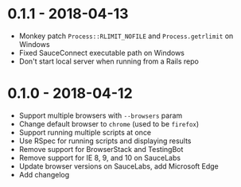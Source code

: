 # 0.1.1 - 2018-04-13

- Monkey patch `Process::RLIMIT_NOFILE` and `Process.getrlimit` on Windows
- Fixed SauceConnect executable path on Windows
- Don't start local server when running from a Rails repo

# 0.1.0 - 2018-04-12

- Support multiple browsers with `--browsers` param
- Change default browser to `chrome` (used to be `firefox`)
- Support running multiple scripts at once
- Use RSpec for running scripts and displaying results
- Remove support for BrowserStack and TestingBot
- Remove support for IE 8, 9, and 10 on SauceLabs
- Update browser versions on SauceLabs, add Microsoft Edge
- Add changelog
